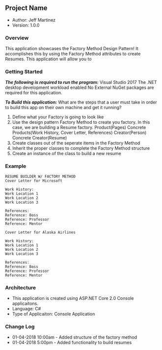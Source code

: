 ## Project Name
- Author: Jeff Martinez
- Version: 1.0.0

### Overview
This application showcases the Factory Method Design Pattern!  It accomplishes this by using the Factory Method attributes to create Resumes. This application will allow you to

### Getting Started
***The following is required to run the program:*** 
Visual Studio 2017
The .NET desktop development workload enabled
No External NuGet packages are required for this application.

***To Build this application:*** 
What are the steps that a user must take in order to build this app on their own machine and get it running?
1. Define what your Factory is going to look like
2. Use the design pattern Factory Method to create you factory.  In this case, we are building a Resume factory.
   Product(Pages)
   Concrete Products(Work History, Cover Letter, References)
   Creator(Person)
   Concrete Creator(Resume)
3. Create classes out of the seperate items in the Factory Method
4. Inherit the proper classes to complete the Factory Method structure
5. Create an instance of the class to build a new resume



### Example
```
RESUME BUILDER W/ FACTORY METHOD
Cover Letter for Microsoft

Work History:
Work Location 1
Work Location 2
Work Location 3

References:
Reference: Boss
Reference: Professor
Reference: Mentor

Cover Letter for Alaska Airlines

Work History:
Work Location 1
Work Location 2
Work Location 3

References:
Reference: Boss
Reference: Professor
Reference: Mentor
```

### Architecture
- This application is created using ASP.NET Core 2.0 Console applicaitons. 
- Language: C# 
- Type of Applicaiton: Console Application 

### Change Log

- 01-04-2018 10:00am - Added structure of the factory method 
- 01-04-2018 5:00pm - Added functionality to build resumes 
